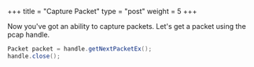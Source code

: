 +++
title = "Capture Packet"
type = "post"
weight = 5
+++

Now you've got an ability to capture packets.
Let's get a packet using the pcap handle.

```java
Packet packet = handle.getNextPacketEx();
handle.close();
```
